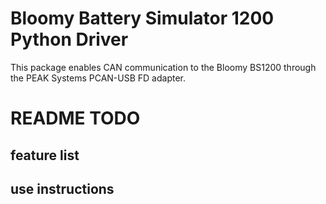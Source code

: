 # Bloomy Battery Simulator 1200 Python Driver

This package enables CAN communication to the Bloomy BS1200 through the PEAK Systems PCAN-USB FD adapter. 
# README TODO
## feature list
## use instructions